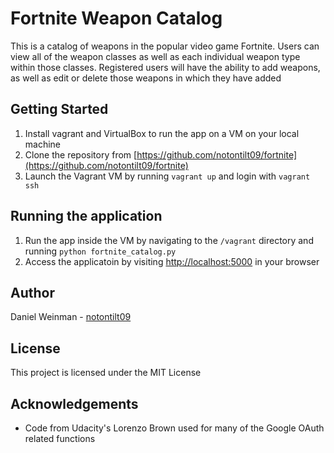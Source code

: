 # Fortnite Weapon Catalog
This is a catalog of weapons in the popular video game Fortnite.  Users can view all of the weapon classes as well as each individual weapon type within those classes.  Registered users will have the ability to add weapons, as well as edit or delete those weapons in which they have added


## Getting Started
1.  Install vagrant and VirtualBox to run the app on a VM on your local machine
2.  Clone the repository from [https://github.com/notontilt09/fortnite](https://github.com/notontilt09/fortnite)
3.  Launch the Vagrant VM by running `vagrant up` and login with `vagrant ssh`

## Running the application
1. Run the app inside the VM by navigating to the `/vagrant` directory and running `python fortnite_catalog.py`
2. Access the applicatoin by visiting [http://localhost:5000](http://localhost:5000) in your browser

## Author
Daniel Weinman - [notontilt09](http://github.com/notontilt09)

## License
This project is licensed under the MIT License

## Acknowledgements
+  Code from Udacity's Lorenzo Brown used for many of the Google OAuth related functions





